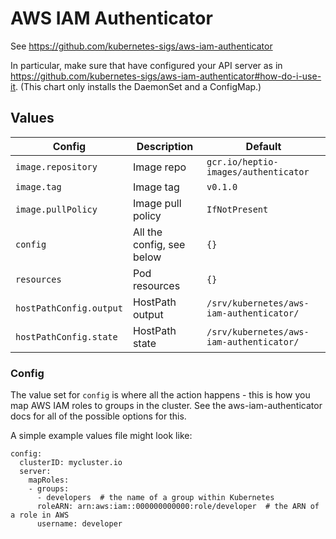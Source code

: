 # AWS IAM Authenticator

See https://github.com/kubernetes-sigs/aws-iam-authenticator

In particular, make sure that have configured your API server as in
https://github.com/kubernetes-sigs/aws-iam-authenticator#how-do-i-use-it. (This
chart only installs the DaemonSet and a ConfigMap.)

## Values

| Config                  | Description               | Default                                  |
|-------------------------|---------------------------|------------------------------------------|
| `image.repository`      | Image repo                | `gcr.io/heptio-images/authenticator`     |
| `image.tag`             | Image tag                 | `v0.1.0`                                 |
| `image.pullPolicy`      | Image pull policy         | `IfNotPresent`                           |
| `config`                | All the config, see below | `{}`                                     |
| `resources`             | Pod resources             | `{}`                                     |
| `hostPathConfig.output` | HostPath output           | `/srv/kubernetes/aws-iam-authenticator/` |
| `hostPathConfig.state`  | HostPath state            | `/srv/kubernetes/aws-iam-authenticator/` |

### Config

The value set for `config` is where all the action happens - this is
how you map AWS IAM roles to groups in the cluster. See the
aws-iam-authenticator docs for all of the possible options for this.

A simple example values file might look like:

```
config:
  clusterID: mycluster.io
  server:
    mapRoles:
    - groups:
      - developers  # the name of a group within Kubernetes
      roleARN: arn:aws:iam::000000000000:role/developer  # the ARN of a role in AWS
      username: developer
```
